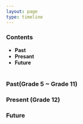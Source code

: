 ```yaml
---
layout: page
type: timeline
---
```


### Contents
<ul>
  <li><b>Past</b><br></li>
  <li><b>Presant</b><br></li>
  <li><b>Future</b><br><br></li>
</ul>

### Past(Grade 5 ~ Grade 11)



### Present (Grade 12)


### Future
